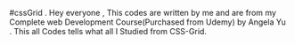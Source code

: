 #cssGrid .
Hey everyone ,
This codes are written by me and are from my Complete web Development Course(Purchased from Udemy) by Angela Yu .
This all Codes tells what all I Studied from CSS-Grid. 
